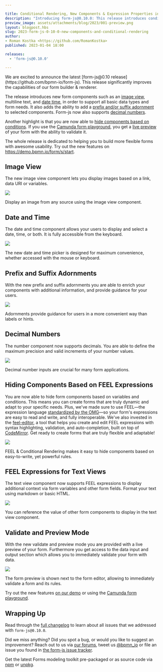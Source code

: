 ```yaml
---

title: Conditional Rendering, New Components & Expression Properties in form-js
description: "Introducing form-js@0.10.0: This release introduces conditional rendering, new form components & FEEL expression properties."
preview_image: assets/attachments/blog/2023/001-preview.png
layout: blogpost.hbs
slug: 2023-form-js-0-10-0-new-components-and-conditional-rendering
author:
- Roman Kostka <https://github.com/RomanKostka>
published: 2023-01-04 18:00

releases:
  - 'form-js@0.10.0'

---
```


<p class="introduction">
  We are excited to announce the latest [form-js@0.10 release](https://github.com/bpmn-io/form-js). 
  This release significantly improves the capabilities of our form builder & renderer.
</p>

<!-- continue -->


The release introduces new form components such as an [image view](#image-view), multiline text, and [date time](#date-and-time), in order to support all basic data types and form needs. 
It also adds the ability to add a [prefix and/or suffix adornment](#prefix-and-suffix-adornments) to selected components.
Form-js now also supports [decimal numbers](#decimal-numbers).

Another highlight is that you are now able to [hide components based on conditions](#hiding-components-based-on-feel-expressions). If you use the [Camunda form playground](https://github.com/camunda/form-playground), you get a [live preview](#validate-and-preview-mode) of your form with the ability to validate it.

The whole release is dedicated to helping you to build more flexible forms with awesome usability.
Try out the new features on https://demo.bpmn.io/form/s/start.

## Image View

The new image view component lets you display images based on a link, data URI or variables.

<div class="figure full-size">
  <a href="https://demo.bpmn.io/form">
    <img src="{{ assets }}/attachments/blog/2023/001-image-view.gif">
  </a>

  <p class="caption">
    Display an image from any source using the image view component.
  </p>
</div>

## Date and Time

The date and time component allows your users to display and select a date, time, or both. It is fully accessible from the keyboard.

<div class="figure full-size">
  <a href="https://demo.bpmn.io/form">
    <img src="{{ assets }}/attachments/blog/2023/001-date-time.gif">
  </a>

  <p class="caption">
    The new date and time picker is designed for maximum convenience, whether accessed with the mouse or keyboard.
  </p>
</div>

## Prefix and Suffix Adornments

With the new prefix and suffix adornments you are able to enrich your components with additional information, and provide guidance for your users.

<div class="figure full-size">
  <a href="https://demo.bpmn.io/form">
    <img src="{{ assets }}/attachments/blog/2023/001-adornments.gif">
  </a>

  <p class="caption">
    Adornments provide guidance for users in a more convenient way than labels or hints.
  </p>
</div>

## Decimal Numbers

The number component now supports decimals. You are able to define the maximum precision and valid increments of your number values.

<div class="figure full-size">
  <a href="https://demo.bpmn.io/form">
    <img src="{{ assets }}/attachments/blog/2023/001-decimals.gif">
  </a>

  <p class="caption">
    Decimal number inputs are crucial for many form applications.
  </p>
</div>

## Hiding Components Based on FEEL Expressions

You are now able to hide form components based on variables and conditions. This means you can create forms that are truly dynamic and adapt to your specific needs. Plus, we've made sure to use FEEL—the expression language [standardized by the OMG](http://www.omg.org/spec/DMN/)—so your form's expressions are easy to read and write, and fully interoperable. We've also invested in the [feel-editor](https://github.com/bpmn-io/feel-editor), a tool that helps you create and edit FEEL expressions with syntax highlighting, validation, and auto-completion, built on top of [CodeMirror](https://codemirror.net/). Get ready to create forms that are truly flexible and adaptable!

<div class="figure full-size">
  <a href="https://demo.bpmn.io/form">
    <img src="{{ assets }}/attachments/blog/2023/001-conditional-rendering.gif">
  </a>

  <p class="caption">
    FEEL & Conditional Rendering makes it easy to hide components based on easy-to-write, yet powerful rules.
  </p>
</div>

## FEEL Expressions for Text Views

The text view component now supports FEEL expressions to display additional context via form variables and other form fields. Format your text using markdown or basic HTML.

<div class="figure full-size">
  <a href="https://demo.bpmn.io/form">
    <img src="{{ assets }}/attachments/blog/2023/001-text-view.gif">
  </a>

  <p class="caption">
    You can reference the value of other form components to display in the text view component.
  </p>
</div>

## Validate and Preview Mode 

With the new validate and preview mode you are provided with a live preview of your form. Furthermore you get access to the data input and output section which allows you to immediately validate your form with data.

<div class="figure full-size">
  <a href="https://demo.bpmn.io/form">
    <img src="{{ assets }}/attachments/blog/2023/001-playground.gif">
  </a>

  <p class="caption">
    The form preview is shown next to the form editor, allowing to immediately validate a form and its rules.
  </p>
</div>

Try out the new features [on our demo](https://demo.bpmn.io/form) or using the [Camunda form playground](https://github.com/camunda/form-playground).

## Wrapping Up

Read through the [full changelog](https://github.com/bpmn-io/form-js/blob/master/packages/form-js/CHANGELOG.md#0100) to learn about all issues that we addressed with `form-js@0.10.0`.

Did we miss anything? Did you spot a bug, or would you like to suggest an improvement? Reach out to us via [our forums](https://forum.bpmn.io/), tweet us [@bpmn_io](https://twitter.com/bpmn_io) or file an issue you found in [the form-js issue tracker](https://github.com/bpmn-io/form-js/issues).

Get the latest Forms modeling toolkit pre-packaged or as source code via [npm](https://www.npmjs.com/package/@bpmn-io/form-js) or [unpkg](https://unpkg.com/@bpmn-io/form-js).